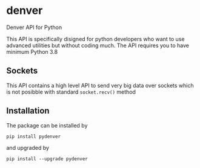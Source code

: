 # denver
Denver API for Python

This API is specifically disigned for python developers who want to use
advanced utilities but without coding much. The API requires you to
have minimum Python 3.8

## Sockets
This API contains a high level API to send very big data over sockets which
is not posibble with standard `socket.recv()` method

## Installation
The package can be installed by
```
pip install pydenver
```
and upgraded by
```
pip install --upgrade pydenver
```
